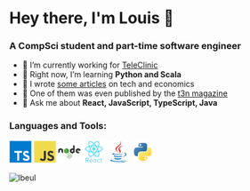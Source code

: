 <h1>Hey there, I'm Louis 👋</h1>
<h3>A CompSci student and part-time software engineer</h3>

- 🔭 I’m currently working for [TeleClinic](https://www.teleclinic.com/)
- 🌱 Right now, I’m learning **Python and Scala**
- 📝 I wrote [some articles](https://louisbeul.medium.com/) on tech and economics
- 📰 One of them was even published by the [t3n magazine](https://t3n.de/news/eigentlich-smart-contracts-1232676/)
- 💬 Ask me about **React, JavaScript, TypeScript, Java**


<h3 align="left">Languages and Tools:</h3>
<p align="left">
  <img src="https://raw.githubusercontent.com/devicons/devicon/master/icons/typescript/typescript-original.svg" alt="typescript" width="40" height="40"/>
  <img src="https://raw.githubusercontent.com/devicons/devicon/master/icons/javascript/javascript-original.svg" alt="javascript" width="40" height="40"/>
  <img src="https://raw.githubusercontent.com/devicons/devicon/master/icons/nodejs/nodejs-original-wordmark.svg" alt="nodejs" width="40" height="40"/>
  <img src="https://raw.githubusercontent.com/devicons/devicon/master/icons/react/react-original-wordmark.svg" alt="react" width="40" height="40"/>
  <img src="https://raw.githubusercontent.com/devicons/devicon/master/icons/java/java-original.svg" alt="java" width="40" height="40"/>
  <img src="https://raw.githubusercontent.com/devicons/devicon/master/icons/python/python-original.svg" alt="python" width="40" height="40"/>
</p>

<p>
  <img align="center" src="https://github-readme-stats.vercel.app/api/top-langs?username=lbeul&show_icons=true&locale=en&layout=compact" alt="lbeul" />
</p>
